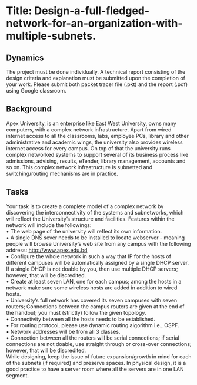 # Title: Design-a-full-fledged-network-for-an-organization-with-multiple-subnets.


## Dynamics
The project must be done individually. A technical report consisting of the design criteria and explanation must be submitted upon the completion of your work. Please submit both packet tracer file (.pkt) and the report (.pdf) using Google classroom.

## Background
Apex University, is an enterprise like East West University, owns many computers, with a complex network infrastructure. Apart from wired internet access to all the classrooms, labs, employee PCs, library and other administrative and academic wings, the university also provides wireless internet access for every campus. On top of that the university runs complex networked systems to support several of its business process like admissions, advising, results, eTender, library management, accounts and so on. This complex network infrastructure is subnetted and switching/routing mechanisms are in practice.
## Tasks
Your task is to create a complete model of a complex network by discovering the interconnectivity of the systems and subnetworks, which will reflect the University’s structure and facilities. Features within the network will include the followings: 
<br>
• The web page of the university will reflect its own information.
<br>
• A single DNS sever needs to be installed to locate webserver - meaning people will browse University’s web site from any campus with the following address: http://www.apex.edu.bd
<br>
• Configure the whole network in such a way that IP for the hosts of different campuses will be automatically assigned by a single DHCP server. If a single DHCP is not doable by you, then use multiple DHCP servers; however, that will be discredited.
<br>
• Create at least seven LAN, one for each campus; among the hosts in a network make sure some wireless hosts are added in addition to wired hosts.
<br>
• University’s full network has covered its seven campuses with seven routers; Connections between the campus routers are given at the end of the handout; you must (strictly) follow the given topology.
<br>
• Connectivity between all the hosts needs to be established.
<br>
• For routing protocol, please use dynamic routing algorithm i.e., OSPF.
<br>
• Network addresses will be from all 3 classes.
<br>
• Connection between all the routers will be serial connections; if serial connections are not doable, use straight through or cross-over connections; however, that will be discredited.
<br>
While designing, keep the issue of future expansion/growth in mind for each of the subnets (if required) and preserve spaces. In physical design, it is a good practice to have a server room where all the servers are in one LAN segment.

